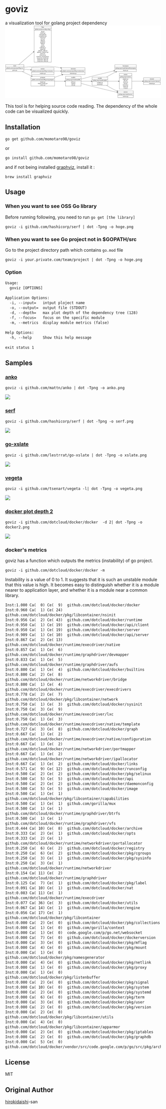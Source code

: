 goviz
=====

a visualization tool for golang project dependency
![](./images/own.png)


This tool is for helping source code reading. 
The dependency of the whole code can be visualized quickly. 

## Installation

```
go get github.com/momotaro98/goviz
```

or

```
go install github.com/momotaro98/goviz
```

and if not being installed [graphviz](http://www.graphviz.org), install it :

```
brew install graphviz
```

## Usage

### When you want to see OSS Go library

Before running following, you need to run `go get [the library]`

```
goviz -i github.com/hashicorp/serf | dot -Tpng -o hoge.png
```

### When you want to see Go project not in $GOPATH/src

Go to the project directory path which contains `go.mod` file

```
goviz -i your.private.com/team/project | dot -Tpng -o hoge.png
```

### Option

```
Usage:
  goviz [OPTIONS]

Application Options:
  -i, --input=   intput ploject name
  -o, --output=  output file (STDOUT)
  -d, --depth=   max plot depth of the dependency tree (128)
  -f, --focus=   focus on the specific module
  -m, --metrics  display module metrics (false)

Help Options:
  -h, --help     Show this help message

exit status 1

```

## Samples

### [anko](https://github.com/mattn/anko)


```
goviz -i github.com/mattn/anko | dot -Tpng -o anko.png
```
![](./images/anko.png)


### [serf](https://github.com/hashicorp/serf)


```
goviz -i github.com/hashicorp/serf | dot -Tpng -o serf.png
```
![](./images/serf.png)


### [go-xslate](https://github.com/lestrrat/go-xslate)


```
goviz -i github.com/lestrrat/go-xslate | dot -Tpng -o xslate.png
```
![](./images/xslate.png)


### [vegeta](https://github.com/tsenart/vegeta)


```
goviz -i github.com/tsenart/vegeta -l| dot -Tpng -o vegeta.png
```
![](./images/vegeta.png)


### [docker plot depth 2](https://github.com/dotcloud/docker/docker)


```
goviz -i github.com/dotcloud/docker/docker  -d 2| dot -Tpng -o docker2.png
```
![](./images/docker2.png)


### docker's metrics
goviz has a function which outputs the metrics (instability) of go project. 

```
goviz -i github.com/dotcloud/docker/docker -m 
```
Instability is a value of 0 to 1. 
It suggests that it is such an unstable module that this value is high. 
It becomes easy to distinguish whether it is a module nearer to  application layer, and whether it is a module near a common library. 


```
Inst:1.000 Ca(  0) Ce(  9)	github.com/dotcloud/docker/docker
Inst:0.960 Ca(  1) Ce( 24)	github.com/dotcloud/docker/pkg/libcontainer/nsinit
Inst:0.956 Ca(  2) Ce( 43)	github.com/dotcloud/docker/runtime
Inst:0.950 Ca(  1) Ce( 19)	github.com/dotcloud/docker/api/client
Inst:0.950 Ca(  1) Ce( 19)	github.com/dotcloud/docker/server
Inst:0.909 Ca(  1) Ce( 10)	github.com/dotcloud/docker/api/server
Inst:0.867 Ca(  2) Ce( 13)	github.com/dotcloud/docker/runtime/execdriver/native
Inst:0.857 Ca(  1) Ce(  6)	github.com/dotcloud/docker/runtime/graphdriver/devmapper
Inst:0.833 Ca(  1) Ce(  5)	github.com/dotcloud/docker/runtime/graphdriver/aufs
Inst:0.800 Ca(  1) Ce(  4)	github.com/dotcloud/docker/builtins
Inst:0.800 Ca(  2) Ce(  8)	github.com/dotcloud/docker/runtime/networkdriver/bridge
Inst:0.800 Ca(  1) Ce(  4)	github.com/dotcloud/docker/runtime/execdriver/execdrivers
Inst:0.778 Ca(  2) Ce(  7)	github.com/dotcloud/docker/pkg/libcontainer/network
Inst:0.750 Ca(  1) Ce(  3)	github.com/dotcloud/docker/sysinit
Inst:0.750 Ca(  3) Ce(  9)	github.com/dotcloud/docker/runtime/execdriver/lxc
Inst:0.750 Ca(  1) Ce(  3)	github.com/dotcloud/docker/runtime/execdriver/native/template
Inst:0.727 Ca(  3) Ce(  8)	github.com/dotcloud/docker/graph
Inst:0.667 Ca(  1) Ce(  2)	github.com/dotcloud/docker/runtime/execdriver/native/configuration
Inst:0.667 Ca(  1) Ce(  2)	github.com/dotcloud/docker/runtime/networkdriver/portmapper
Inst:0.667 Ca(  1) Ce(  2)	github.com/dotcloud/docker/runtime/networkdriver/ipallocator
Inst:0.667 Ca(  1) Ce(  2)	github.com/dotcloud/docker/links
Inst:0.571 Ca(  9) Ce( 12)	github.com/dotcloud/docker/runconfig
Inst:0.500 Ca(  2) Ce(  2)	github.com/dotcloud/docker/pkg/selinux
Inst:0.500 Ca(  5) Ce(  5)	github.com/dotcloud/docker/api
Inst:0.500 Ca(  2) Ce(  2)	github.com/dotcloud/docker/daemonconfig
Inst:0.500 Ca(  5) Ce(  5)	github.com/dotcloud/docker/image
Inst:0.500 Ca(  1) Ce(  1)	github.com/dotcloud/docker/pkg/libcontainer/capabilities
Inst:0.500 Ca(  1) Ce(  1)	github.com/gorilla/mux
Inst:0.500 Ca(  1) Ce(  1)	github.com/dotcloud/docker/runtime/graphdriver/btrfs
Inst:0.500 Ca(  1) Ce(  1)	github.com/dotcloud/docker/runtime/graphdriver/vfs
Inst:0.444 Ca( 10) Ce(  8)	github.com/dotcloud/docker/archive
Inst:0.333 Ca(  2) Ce(  1)	github.com/dotcloud/docker/opts
Inst:0.333 Ca(  2) Ce(  1)	github.com/dotcloud/docker/runtime/networkdriver/portallocator
Inst:0.250 Ca(  6) Ce(  2)	github.com/dotcloud/docker/registry
Inst:0.250 Ca(  6) Ce(  2)	github.com/dotcloud/docker/pkg/cgroups
Inst:0.250 Ca(  3) Ce(  1)	github.com/dotcloud/docker/pkg/sysinfo
Inst:0.250 Ca(  3) Ce(  1)	github.com/dotcloud/docker/runtime/networkdriver
Inst:0.154 Ca( 11) Ce(  2)	github.com/dotcloud/docker/runtime/graphdriver
Inst:0.125 Ca(  7) Ce(  1)	github.com/dotcloud/docker/pkg/label
Inst:0.091 Ca( 10) Ce(  1)	github.com/dotcloud/docker/nat
Inst:0.083 Ca( 11) Ce(  1)	github.com/dotcloud/docker/runtime/execdriver
Inst:0.077 Ca( 36) Ce(  3)	github.com/dotcloud/docker/utils
Inst:0.067 Ca( 14) Ce(  1)	github.com/dotcloud/docker/engine
Inst:0.056 Ca( 17) Ce(  1)	github.com/dotcloud/docker/pkg/libcontainer
Inst:0.000 Ca(  2) Ce(  0)	github.com/dotcloud/docker/pkg/collections
Inst:0.000 Ca(  1) Ce(  0)	github.com/gorilla/context
Inst:0.000 Ca(  1) Ce(  0)	code.google.com/p/go.net/websocket
Inst:0.000 Ca(  7) Ce(  0)	github.com/dotcloud/docker/dockerversion
Inst:0.000 Ca(  3) Ce(  0)	github.com/dotcloud/docker/pkg/mflag
Inst:0.000 Ca(  4) Ce(  0)	github.com/dotcloud/docker/pkg/mount
Inst:0.000 Ca(  1) Ce(  0)	github.com/dotcloud/docker/pkg/namesgenerator
Inst:0.000 Ca(  4) Ce(  0)	github.com/dotcloud/docker/pkg/netlink
Inst:0.000 Ca(  1) Ce(  0)	github.com/dotcloud/docker/pkg/proxy
Inst:0.000 Ca(  1) Ce(  0)	github.com/dotcloud/docker/pkg/listenbuffer
Inst:0.000 Ca(  2) Ce(  0)	github.com/dotcloud/docker/pkg/signal
Inst:0.000 Ca( 10) Ce(  0)	github.com/dotcloud/docker/pkg/system
Inst:0.000 Ca(  2) Ce(  0)	github.com/dotcloud/docker/pkg/systemd
Inst:0.000 Ca(  6) Ce(  0)	github.com/dotcloud/docker/pkg/term
Inst:0.000 Ca(  3) Ce(  0)	github.com/dotcloud/docker/pkg/user
Inst:0.000 Ca(  2) Ce(  0)	github.com/dotcloud/docker/pkg/version
Inst:0.000 Ca(  2) Ce(  0)	github.com/dotcloud/docker/pkg/libcontainer/utils
Inst:0.000 Ca(  4) Ce(  0)	github.com/dotcloud/docker/pkg/libcontainer/apparmor
Inst:0.000 Ca(  2) Ce(  0)	github.com/dotcloud/docker/pkg/iptables
Inst:0.000 Ca(  2) Ce(  0)	github.com/dotcloud/docker/pkg/graphdb
Inst:0.000 Ca(  5) Ce(  0)	github.com/dotcloud/docker/vendor/src/code.google.com/p/go/src/pkg/archive/tar

```
## License

MIT

## Original Author

[hirokidaishi](https://github.com/hirokidaichi)-san 
